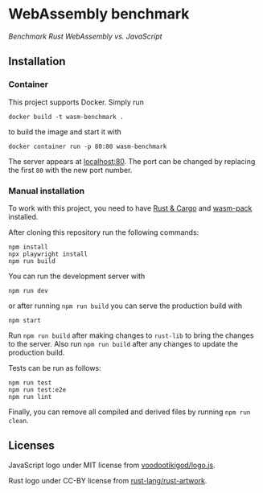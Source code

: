 # WebAssembly benchmark

_Benchmark Rust WebAssembly vs. JavaScript_

## Installation

### Container

This project supports Docker. Simply run

```
docker build -t wasm-benchmark .
```

to build the image and start it with

```
docker container run -p 80:80 wasm-benchmark
```

The server appears at [localhost:80](http://localhost:80).
The port can be changed by replacing the first `80` with the new port number.

### Manual installation

To work with this project, you need to have [Rust & Cargo](https://www.rust-lang.org/tools/install)
and [wasm-pack](https://rustwasm.github.io/wasm-pack/installer/) installed.

After cloning this repository run the following commands:

```
npm install
npx playwright install
npm run build
```

You can run the development server with

```
npm run dev
```

or after running `npm run build` you can serve the production build with

```
npm start
```

Run `npm run build` after making changes to `rust-lib` to bring the changes to the server.
Also run `npm run build` after any changes to update the production build.

Tests can be run as follows:

```
npm run test
npm run test:e2e
npm run lint
```

Finally, you can remove all compiled and derived files by running `npm run clean`.


## Licenses

JavaScript logo under MIT license from [voodootikigod/logo.js](https://github.com/voodootikigod/logo.js).

Rust logo under CC-BY license from [rust-lang/rust-artwork](https://github.com/rust-lang/rust-artwork/).
